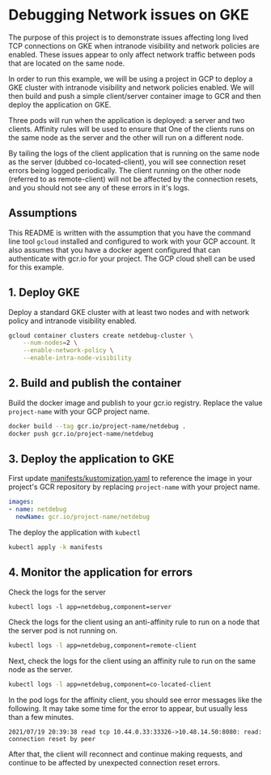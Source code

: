 # Debugging Network issues on GKE

The purpose of this project is to demonstrate issues affecting long lived TCP
connections on GKE when intranode visibility and network policies are enabled.
These issues appear to only affect network traffic between pods that are
located on the same node.

In order to run this example, we will be using a project in GCP to deploy a
GKE cluster with intranode visibility and network policies enabled. We will
then build and push a simple client/server container image to GCR and then
deploy the application on GKE.

Three pods will run when the application is deployed: a server and two clients.
Affinity rules will be used to ensure that One of the clients runs on the same
node as the server and the other will run on a different node.

By tailing the logs of the client application that is running on the same node
as the server (dubbed co-located-client), you will see connection
reset errors being logged periodically. The client running on the other node
(referred to as remote-client) will not be affected by the connection
resets, and you should not see any of these errors in it's logs.


## Assumptions

This README is written with the assumption that you have the command line tool
`gcloud` installed and configured to work with your GCP account. It also
assumes that you have a docker agent configured that can authenticate with
gcr.io for your project. The GCP cloud shell can be used for this example.

## 1. Deploy GKE

Deploy a standard GKE cluster with at least two nodes and with network policy
and intranode visibility enabled.

```bash
gcloud container clusters create netdebug-cluster \
    --num-nodes=2 \
    --enable-network-policy \
    --enable-intra-node-visibility
```

## 2. Build and publish the container

Build the docker image and publish to your gcr.io registry. Replace the value
`project-name` with your GCP project name.

```bash
docker build --tag gcr.io/project-name/netdebug .
docker push gcr.io/project-name/netdebug
```

## 3. Deploy the application to GKE

First update [manifests/kustomization.yaml](./manifests/kustomization.yaml) to
reference the image in your project's GCR repository by replacing
`project-name` with your project name.

```yaml
images:
- name: netdebug
  newName: gcr.io/project-name/netdebug
```

The deploy the application with `kubectl`

```bash
kubectl apply -k manifests
```

## 4. Monitor the application for errors

Check the logs for the server

```
kubectl logs -l app=netdebug,component=server
```

Check the logs for the client using an anti-affinity rule to run on a node
that the server pod is not running on.

```bash
kubectl logs -l app=netdebug,component=remote-client
```

Next, check the logs for the client using an affinity rule to run on the same
node as the server.

```bash
kubectl logs -l app=netdebug,component=co-located-client
```

In the pod logs for the affinity client, you should see error messages like
the following. It may take some time for the error to appear, but usually less
than a few minutes.

```
2021/07/19 20:39:38 read tcp 10.44.0.33:33326->10.48.14.50:8080: read: connection reset by peer
```

After that, the client will reconnect and continue making requests, and continue
to be affected by unexpected connection reset errors.
